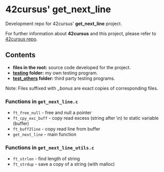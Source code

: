 # 42cursus' get_next_line

Development repo for 42cursus' **get_next_line** project.

For further information about **42cursus** and this project, please refer to [42cursus repo](https://github.com/appinha/42cursus).

## Contents

* **files in the root:** source code developed for the project.
* **[testing](./testing) folder:** my own testing program.
* **[test_others](./test_others) folder:** third party testing programs.

Note: Files suffixed with *_bonus* are exact copies of corresponding files.

### Functions in `get_next_line.c`

* `ft_free_null`	- free and null a pointer
* `ft_cpy_exc_buff`	- copy read excess (string after \n) to static variable (buffer)
* `ft_buff2line`	- copy read line from buffer
* `get_next_line`	- main function

### Functions in `get_next_line_utils.c`

* `ft_strlen`		- find length of string
* `ft_strdup`		- save a copy of a string (with malloc)

